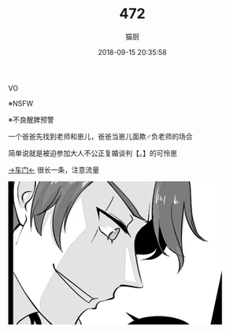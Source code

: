﻿---
layout: post
title: 472
date: 2018-09-15 20:35:58
updated: 2019-02-02 15:04:39
comments: true
categories: [Photo]
tags: [VO, obikin, AO, anakin skywalker, obi-wan kenobi, vaderwan]
author: "猫厨"
description: ""
toc: true
---

<p>VO</p> 
<p>※NSFW</p> 
<p>※不良醒脾预警</p> 
<p>一个爸爸先找到老师和崽儿，爸爸当崽儿面欺♂负老师的场合</p> 
<p>简单说就是被迫参加大人不公正复婚谈判【。】的可怜崽</p> 
<p><a rel="nofollow" href="https://images-wixmp-ed30a86b8c4ca887773594c2.wixmp.com/intermediary/f/d97cf4c4-1f95-4c79-9e66-10b31d5fac97/dcyor8e-22cddb1b-7636-48fe-bb5c-0c87a8879b0f.jpg" target="_blank"  >→车门←</a>&nbsp;很长一条，注意流量</p>

![](https://raw.githubusercontent.com/alicewish/meowchain247/master/img_cVZNdzJtQk9JV2VYMmdZVjBzcE5rS2dZZG0xckw1VFFMZVkyQWQ1N1k3ZDdWNnhjWTRHNTVBPT0.png)